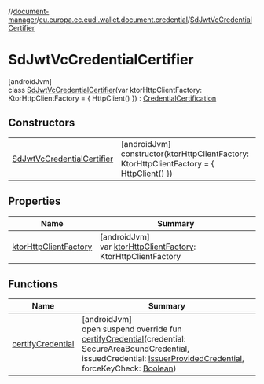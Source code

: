 //[document-manager](../../../index.md)/[eu.europa.ec.eudi.wallet.document.credential](../index.md)/[SdJwtVcCredentialCertifier](index.md)

# SdJwtVcCredentialCertifier

[androidJvm]\
class [SdJwtVcCredentialCertifier](index.md)(var ktorHttpClientFactory: KtorHttpClientFactory = { HttpClient() }) : [CredentialCertification](../-credential-certification/index.md)

## Constructors

| | |
|---|---|
| [SdJwtVcCredentialCertifier](-sd-jwt-vc-credential-certifier.md) | [androidJvm]<br>constructor(ktorHttpClientFactory: KtorHttpClientFactory = { HttpClient() }) |

## Properties

| Name | Summary |
|---|---|
| [ktorHttpClientFactory](ktor-http-client-factory.md) | [androidJvm]<br>var [ktorHttpClientFactory](ktor-http-client-factory.md): KtorHttpClientFactory |

## Functions

| Name                                       | Summary                                                                                                                                                                                                                                                                                                                             |
|--------------------------------------------|-------------------------------------------------------------------------------------------------------------------------------------------------------------------------------------------------------------------------------------------------------------------------------------------------------------------------------------|
| [certifyCredential](certify-credential.md) | [androidJvm]<br>open suspend override fun [certifyCredential](certify-credential.md)(credential: SecureAreaBoundCredential, issuedCredential: [IssuerProvidedCredential](../-issuer-provided-credential/index.md), forceKeyCheck: [Boolean](https://kotlinlang.org/api/latest/jvm/stdlib/kotlin-stdlib/kotlin/-boolean/index.html)) |

